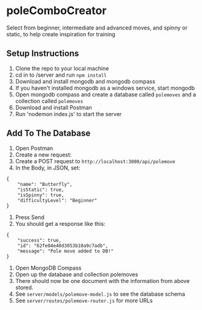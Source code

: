 # poleComboCreator
Select from beginner, intermediate and advanced moves, and spinny or static, to help create inspiration for training

## Setup Instructions

1. Clone the repo to your local machine
1. cd in to /server and run `npm install`
1. Download and install mongodb and mongodb compass
1. If you haven't installed mongodb as a windows service, start mongodb
1. Open mongodb compass and create a database called `polemoves` and a collection called `polemoves`
1. Download and install Postman
1. Run 'nodemon index.js' to start the server

## Add To The Database

1. Open Postman
1. Create a new request:
1. Create a POST request to `http://localhost:3000/api/polemove`
1. In the Body, in JSON, set: 
```
{
    "name": "Butterfly",
    "isStatic": true,
    "isSpinny": true,
    "difficultyLevel": "Beginner"
}
```
1. Press Send
1. You should get a response like this:

```
{
    "success": true,
    "id": "62fe04e40d3053b10a9c7adb",
    "message": "Pole move added to DB!"
}
```
1. Open MongoDB Compass
1. Open up the database and collection polemoves
1. There should now be one document with the information from above stored.
1. See `server/models/polemove-model.js` to see the database schema
1. See `server/routes/polemove-router.js` for more URLs
